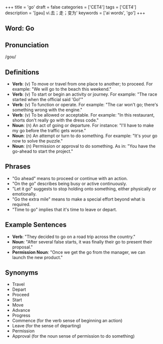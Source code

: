 +++
title = 'go'
draft = false
categories = ['CET4']
tags = ['CET4']
description = '[gəu] vi.去；走；变为'
keywords = ['ai words', 'go']
+++

## Word: Go

## Pronunciation
/ɡoʊ/

## Definitions
- **Verb**: (v) To move or travel from one place to another; to proceed. For example: "We will go to the beach this weekend."
- **Verb**: (v) To start or begin an activity or journey. For example: "The race started when the official said 'Go!'"
- **Verb**: (v) To function or operate. For example: "The car won't go; there's something wrong with the engine."
- **Verb**: (v) To be allowed or acceptable. For example: "In this restaurant, shorts don't really go with the dress code."
- **Noun**: (n) An act of going or departure. For instance: "I'll have to make my go before the traffic gets worse."
- **Noun**: (n) An attempt or turn to do something. For example: "It's your go now to solve the puzzle."
- **Noun**: (n) Permission or approval to do something. As in: "You have the go-ahead to start the project."

## Phrases
- "Go ahead" means to proceed or continue with an action.
- "On the go" describes being busy or active continuously.
- "Let it go" suggests to stop holding onto something, either physically or emotionally.
- "Go the extra mile" means to make a special effort beyond what is required.
- "Time to go" implies that it's time to leave or depart.

## Example Sentences
- **Verb**: "They decided to go on a road trip across the country."
- **Noun**: "After several false starts, it was finally their go to present their proposal."
- **Permission Noun**: "Once we get the go from the manager, we can launch the new product."

## Synonyms
- Travel
- Depart
- Proceed
- Start
- Move
- Advance
- Progress
- Commence (for the verb sense of beginning an action)
- Leave (for the sense of departing)
- Permission
- Approval (for the noun sense of permission to do something)
